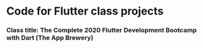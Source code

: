 # Code for Flutter class projects
### Class title: The Complete 2020 Flutter Development Bootcamp with Dart (The App Brewery)
